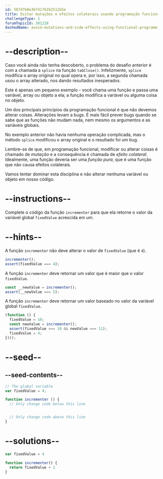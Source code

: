 ```yaml
---
id: 587d7b8e367417b2b2512b5e
title: Evitar mutações e efeitos colaterais usando programação funcional
challengeType: 1
forumTopicId: 301228
dashedName: avoid-mutations-and-side-effects-using-functional-programming
---
```


# --description--

Caso você ainda não tenha descoberto, o problema do desafio anterior é com a chamada a `splice` na função `tabClose()`. Infelizmente, `splice` modifica o array original no qual opera e, por isso, a segunda chamada usou o array alterado, nos dando resultados inesperados.

Este é apenas um pequeno exemplo - você chama uma função e passa uma variável, array ou objeto a ela; a função modifica a variável ou alguma coisa no objeto.

Um dos principais princípios da programação funcional é que não devemos alterar coisas. Alterações levam a bugs. É mais fácil prever bugs quando se sabe que as funções não mudam nada, nem mesmo os argumentos e as variáveis globais.

No exemplo anterior não havia nenhuma operação complicada, mas o método `splice` modificou o array original e o resultado foi um bug.

Lembre-se de que, em programação funcional, modificar ou alterar coisas é chamado de <dfn>mutação</dfn> e a consequência é chamada de <dfn>efeito colateral</dfn>. Idealmente, uma função deveria ser uma <dfn>função pura</dfn>, que é uma função que não causa efeitos colaterais.

Vamos tentar dominar esta disciplina e não alterar nenhuma variável ou objeto em nosso código.

# --instructions--

Complete o código da função `incrementer` para que ela retorne o valor da variável global `fixedValue` acrescida em um.

# --hints--

A função `incrementer` não deve alterar o valor de `fixedValue` (que é `4`).

```js
incrementer();
assert(fixedValue === 4);
```

A função `incrementer` deve retornar um valor que é maior que o valor `fixedValue`.

```js
const __newValue = incrementer();
assert(__newValue === 5);
```

A função `incrementer` deve retornar um valor baseado no valor da variável global `fixedValue`.

```js
(function () {
  fixedValue = 10;
  const newValue = incrementer();
  assert(fixedValue === 10 && newValue === 11);
  fixedValue = 4;
})();
```

# --seed--

## --seed-contents--

```js
// The global variable
var fixedValue = 4;

function incrementer () {
  // Only change code below this line


  // Only change code above this line
}
```

# --solutions--

```js
var fixedValue = 4

function incrementer() {
  return fixedValue + 1
}
```
